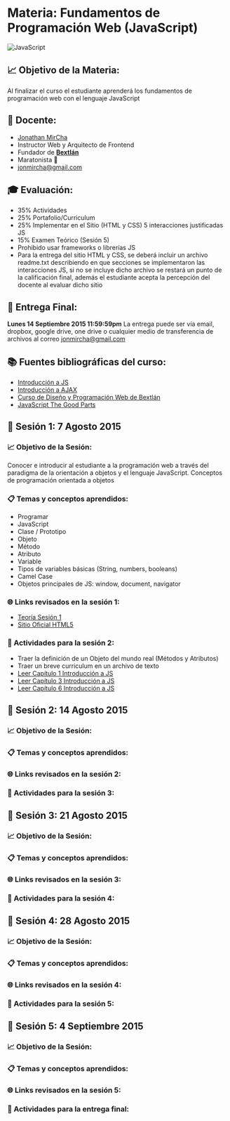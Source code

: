 # Materia: Fundamentos de Programación Web (JavaScript)
![JavaScript](http://bextlan.com/v4/themes/v4/img/tutoriales/javascript.jpg)

## :chart_with_upwards_trend: Objetivo de la Materia:
Al finalizar el curso el estudiante aprenderá los fundamentos de programación web con el lenguaje JavaScript

## :bow: Docente:
* [Jonathan MirCha](http://jonmircha.com)
* Instructor Web y Arquitecto de Frontend
* Fundador de **[Bextlán](http://bextlan.com)**
* Maratonista :runner:
* jonmircha@gmail.com

## :mortar_board: Evaluación:
* 35% Actividades
* 25% Portafolio/Curriculum
* 25% Implementar en el Sitio (HTML y CSS) 5 interacciones justificadas JS
* 15% Examen Teórico (Sesión 5)
* Prohibido usar frameworks o librerías JS
* Para la entrega del sitio HTML y CSS, se deberá incluir un archivo readme.txt describiendo en que secciones se implementaron las interacciones JS, si no se incluye dicho archivo se restará un punto de la calificación final, además el estudiante acepta la percepción del docente al evaluar dicho sitio

## :date: Entrega Final: 
**Lunes 14 Septiembre 2015 11:59:59pm**
La entrega puede ser vía email, dropbox, google drive, one drive o cualquier medio de transferencia de archivos al correo jonmircha@gmail.com

## :books: Fuentes bibliográficas del curso:
* [Introducción a JS](http://librosweb.es/libro/javascript/)
* [Introducción a AJAX](http://librosweb.es/libro/ajax/)
* [Curso de Diseño y Programación Web de Bextlán](http://bextlan.com/cursos/web/)
* [JavaScript The Good Parts](http://www.maritimejournal.com/__data/assets/pdf_file/0020/1033940/Javascript-The-Good-Parts.pdf)

## :school: Sesión 1: 7 Agosto 2015

### :chart_with_upwards_trend: Objetivo de la Sesión:
Conocer e introducir al estudiante a la programación web a través del paradigma de la orientación a objetos y el lenguaje JavaScript. Conceptos de programación orientada a objetos

### :clipboard: Temas y conceptos aprendidos:
* Programar
* JavaScript
* Clase / Prototipo
* Objeto
* Método
* Atributo
* Variable
* Tipos de variables básicas (String, numbers, booleans)
* Camel Case
* Objetos principales de JS: window, document, navigator

### :globe_with_meridians: Links revisados en la sesión 1:
* [Teoría Sesión 1](http://bextlan.com/slides/poo-js)
* [Sitio Oficial HTML5](http://www.w3.org/html/logo/)

### :pencil: Actividades para la sesión 2:
* Traer la definición de un Objeto del mundo real (Métodos y Atributos)
* Traer un breve curriculum en un archivo de texto
* [Leer Capítulo 1 Introducción a JS](http://librosweb.es/libro/javascript/capitulo_1.html)
* [Leer Capítulo 3 Introducción a JS](http://librosweb.es/libro/javascript/capitulo_3.html)
* [Leer Capítulo 6 Introducción a JS](http://librosweb.es/libro/javascript/capitulo_6.html)

## :school: Sesión 2: 14 Agosto 2015
### :chart_with_upwards_trend: Objetivo de la Sesión:
### :clipboard: Temas y conceptos aprendidos:
### :globe_with_meridians: Links revisados en la sesión 2:
### :pencil: Actividades para la sesión 3:

## :school: Sesión 3: 21 Agosto 2015
### :chart_with_upwards_trend: Objetivo de la Sesión:
### :clipboard: Temas y conceptos aprendidos:
### :globe_with_meridians: Links revisados en la sesión 3:
### :pencil: Actividades para la sesión 4:

## :school: Sesión 4: 28 Agosto 2015
### :chart_with_upwards_trend: Objetivo de la Sesión:
### :clipboard: Temas y conceptos aprendidos:
### :globe_with_meridians: Links revisados en la sesión 4:
### :pencil: Actividades para la sesión 5:

## :school: Sesión 5: 4 Septiembre 2015
### :chart_with_upwards_trend: Objetivo de la Sesión:
### :clipboard: Temas y conceptos aprendidos:
### :globe_with_meridians: Links revisados en la sesión 5:
### :pencil: Actividades para la entrega final: